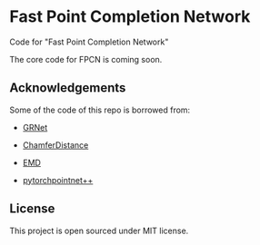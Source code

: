 # Fast Point Completion Network
Code for "Fast Point Completion Network"

The core code for FPCN is coming soon.

## Acknowledgements
Some of the code of this repo is borrowed from:

- [GRNet](https://github.com/hzxie/GRNet)

- [ChamferDistance](https://github.com/ThibaultGROUEIX/ChamferDistancePytorch)

- [EMD](https://github.com/Colin97/MSN-Point-Cloud-Completion/tree/master/emd)

- [pytorchpointnet++](https://github.com/erikwijmans/Pointnet2_PyTorch)

## License
This project is open sourced under MIT license.
